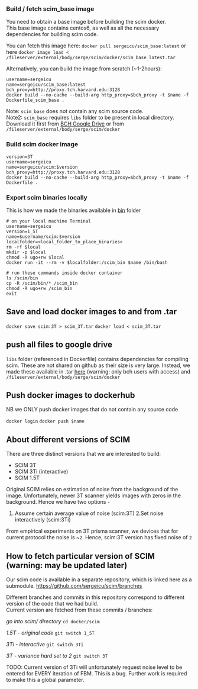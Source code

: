 ### Build / fetch scim_base image

You need to  obtain a base image before building the scim docker.   
This base image contains centos6, as well as all the necessary dependencies for building scim code. 

You can fetch this image here: 
`docker pull sergeicu/scim_base:latest` 
or here 
`docker image load < /fileserver/external/body/serge/scim/docker/scim_base_latest.tar`

Alternatively, you can build the image from scratch (~1-2hours): 

```
username=sergeicu
name=sergeicu/scim_base:latest
bch_proxy=http://proxy.tch.harvard.edu:3128
docker build --no-cache --build-arg http_proxy=$bch_proxy -t $name -f Dockerfile_scim_base .

```

Note: `scim_base` does not contain any scim source code.   
Note2: `scim_base` requires `libs` folder to be present in local directory. Download it first from [BCH Google Drive](https://drive.google.com/drive/folders/1i13o5E9DB0YdX5ZdaGQbfRvOb7d5fDMz?usp=sharing) or from `/fileserver/external/body/serge/scim/docker`

### Build scim docker image
```
version=3T
username=sergeicu
name=sergeicu/scim:$version
bch_proxy=http://proxy.tch.harvard.edu:3128
docker build --no-cache --build-arg http_proxy=$bch_proxy -t $name -f Dockerfile .

```

### Export scim binaries locally

This is how we made the binaries available in [bin](https://github.com/sergeicu/scim_docker/tree/main/bin) folder

```
# on your local machine Terminal
username=sergeicu
version=1_5T
name=$username/scim:$version
localfolder=<local_folder_to_place_binaries>
rm -rf $local 
mkdir -p $local
chmod -R ugo+rw $local
docker run -it --rm -v $localfolder:/scim_bin $name /bin/bash

# run these commands inside docker container
ls /scim/bin
cp -R /scim/bin/* /scim_bin
chmod -R ugo+rw /scim_bin
exit

```


## Save and load docker images to and from .tar 

`docker save scim:3T > scim_3T.tar`
`docker load < scim_3T.tar`


## push all files to google drive 

`libs` folder (referenced in Dockerfile) contains dependencies for compiling scim. 
These are not shared on github as their size is very large. Instead, we made these available in .tar [here](https://drive.google.com/drive/folders/1i13o5E9DB0YdX5ZdaGQbfRvOb7d5fDMz?usp=sharing) (warning: only bch users with access) and `/fileserver/external/body/serge/scim/docker`


## Push docker images to dockerhub 
NB we ONLY push docker images that do not contain any source code

`docker login` 
`docker push $name` 


## About different versions of SCIM 

There are three distinct versions that we are interested to build: 
- SCIM 3T 
- SCIM 3Ti (interactive)
- SCIM 1.5T 

Original SCIM relies on estimation of noise from the background of the image. 
Unfortunately, newer 3T scanner yields images with zeros in the background. Hence we have two options - 
1. Assume certain average value of noise (scim:3T)
2.Set noise interactively (scim:3Ti) 

From empirical experiments on 3T prisma scanner, we devices that for current protocol the noise is ~`2`. Hence, scim:3T version has fixed noise of `2` 

## How to fetch particular version of SCIM (warning: may be updated later) 

Our scim code is available in a separate repository, which is linked here as a submodule. 
https://github.com/sergeicu/scim/branches   

Different branches and commits in this repository correspond to different version of the code that we had build.   
Current version are fetched from these commits / branches: 


*go into scim/ directory* 
`cd docker/scim`

*1.5T - original code* 
`git switch 1_5T `

*3Ti - interactive*
`git switch 3Ti`


*3T - variance hard set to 2* 
`git switch 3T`

TODO: Current version of 3Ti will unfortunately request noise level to be entered for EVERY iteration of FBM. This is a bug. Further work is required to make this a global parameter. 

